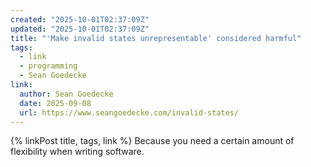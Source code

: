 ```yaml
---
created: "2025-10-01T02:37:09Z"
updated: "2025-10-01T02:37:09Z"
title: "'Make invalid states unrepresentable' considered harmful"
tags:
  - link
  - programming
  - Sean Goedecke
link:
  author: Sean Goedecke
  date: 2025-09-08
  url: https://www.seangoedecke.com/invalid-states/
---
```


{% linkPost title, tags, link %} Because you need a certain amount of flexibility when writing software.
